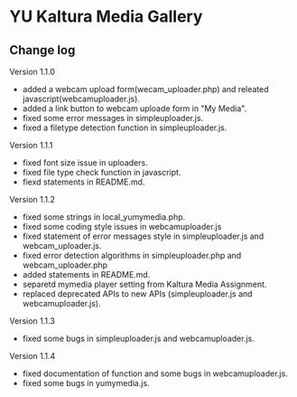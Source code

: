 # YU Kaltura Media Gallery

Change log
------
Version 1.1.0

* added a webcam upload form(wecam_uploader.php) and releated javascript(webcamuploader.js).
* added a link button to webcam uploade form in "My Media".
* fixed some error messages in simpleuploader.js.
* fixed a filetype detection function in simpleuploader.js.

Version 1.1.1

* fixed font size issue in uploaders.
* fixed file type check function in javascript.
* fiexd statements in README.md.

Version 1.1.2

* fixed some strings in local_yumymedia.php.
* fixed some coding style issues in webcamuploader.js
* fixed statement of error messages style in simpleuploader.js and webcam_uploader.js.
* fixed error detection algorithms in simpleuploader.php and webcam_uploader.php
* added statements in README.md.
* separetd mymedia player setting from Kaltura Media Assignment.
* replaced deprecated APIs to new APIs (simpleuploader.js and webcamuploader.js).

Version 1.1.3

* fixed some bugs in simpleuploader.js and webcamuploader.js.

Version 1.1.4

* fixed documentation of function and some bugs in webcamuploader.js.
* fixed some bugs in yumymedia.js.

